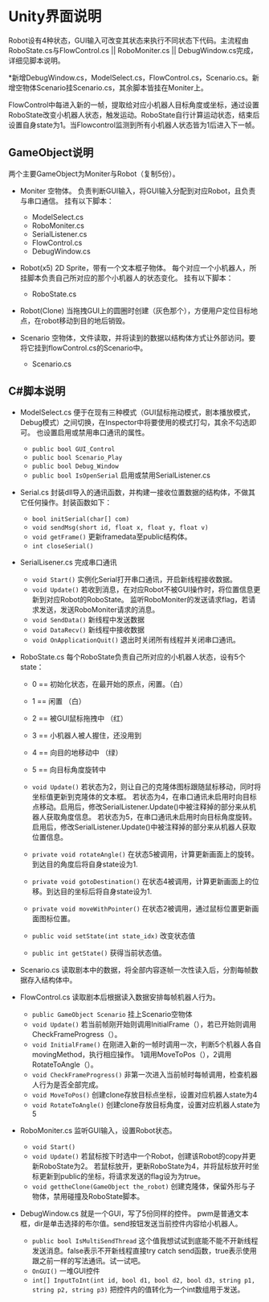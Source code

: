 # Unity界面说明
Robot设有4种状态，GUI输入可改变其状态来执行不同状态下代码。主流程由RoboState.cs与FlowControl.cs || RoboMoniter.cs || DebugWindow.cs完成，详细见脚本说明。

*新增DebugWindow.cs，ModelSelect.cs，FlowControl.cs，Scenario.cs。新增空物体Scenario挂Scenario.cs，其余脚本皆挂在Moniter上。

FlowControl中每进入新的一帧，提取给对应小机器人目标角度或坐标，通过设置RoboState改变小机器人状态，触发运动。RoboState自行计算运动状态，结束后设置自身state为1。当Flowcontrol监测到所有小机器人状态皆为1后进入下一帧。

## GameObject说明
两个主要GameObject为Moniter与Robot（复制5份）。

- Moniter
空物体。
负责判断GUI输入，将GUI输入分配到对应Robot，且负责与串口通信。
挂有以下脚本：
  - ModelSelect.cs
  - RoboMoniter.cs
  - SerialListener.cs
  - FlowControl.cs
  - DebugWindow.cs

- Robot(x5)
2D Sprite，带有一个文本框子物体。
每个对应一个小机器人，所挂脚本负责自己所对应的那个小机器人的状态变化。
挂有以下脚本：
  - RoboState.cs
  
- Robot(Clone)
当拖拽GUI上的圆圈时创建（灰色那个），方便用户定位目标地点，在robot移动到目的地后销毁。

- Scenario
空物体，文件读取，并将读到的数据以结构体方式让外部访问。要将它挂到flowControl.cs的Scenario中。
  - Scenario.cs
  
## C#脚本说明
- ModelSelect.cs
  便于在现有三种模式（GUI鼠标拖动模式，剧本播放模式，Debug模式）之间切换，在Inspector中将要使用的模式打勾，其余不勾选即可。
  也设置启用或禁用串口通讯的属性。
  - `public bool GUI_Control`
  - `public bool Scenario_Play`
  - `public bool Debug_Window`
  - `public bool IsOpenSerial` 启用或禁用SerialListener.cs
  
- Serial.cs
  封装dll导入的通讯函数，并构建一接收位置数据的结构体，不做其它任何操作。封装函数如下：
  - `bool initSerial(char[] com)`
  - `void sendMsg(short id, float x, float y, float v)`
  - `void getFrame()` 更新framedata至public结构体。
  - `int closeSerial()`
  
- SerialLisener.cs
  完成串口通讯
  - `void Start()` 实例化Serial打开串口通讯，开启新线程接收数据。
  - `void Update()` 若收到消息，在对应Robot不被GUI操作时，将位置信息更新到对应Robot的RoboState。 监听RoboMoniter的发送请求flag，若请求发送，发送RoboMoniter请求的消息。
  - `void SendData()` 新线程中发送数据
  - `void DataRecv()` 新线程中接收数据
  - `void OnApplicationQuit()` 退出时关闭所有线程并关闭串口通讯。
  
- RoboState.cs
  每个RoboState负责自己所对应的小机器人状态，设有5个state：
    - 0 == 初始化状态，在最开始的原点，闲置。（白）
    - 1 == 闲置 （白）
    - 2 == 被GUI鼠标拖拽中 （红）
    - 3 == 小机器人被人握住，还没用到
    - 4 == 向目的地移动中 （绿）
    - 5 == 向目标角度旋转中

  - `void Update()` 
  若状态为2，则让自己的克隆体图标跟随鼠标移动，同时将坐标值更新到克隆体的文本框。
  若状态为4，在串口通讯未启用时向目标点移动。启用后，修改SerialListener.Update()中被注释掉的部分来从机器人获取角度信息。
  若状态为5，在串口通讯未启用时向目标角度旋转。启用后，修改SerialListener.Update()中被注释掉的部分来从机器人获取位置信息。
  
  - `private void rotateAngle()`
  在状态5被调用，计算更新画面上的旋转。到达目的角度后将自身state设为1.
  - `private void gotoDestination()`
  在状态4被调用，计算更新画面上的位移。到达目的坐标后将自身state设为1.
  - `private void moveWithPointer()`
  在状态2被调用，通过鼠标位置更新画面图标位置。
  - `public void setState(int state_idx)` 改变状态值
  - `public int getState()` 获得当前状态值。

- Scenario.cs
读取剧本中的数据，将全部内容逐帧一次性读入后，分割每帧数据存入结构体中。

- FlowControl.cs
读取剧本后根据读入数据安排每帧机器人行为。
  - `public GameObject Scenario` 挂上Scenario空物体
  - `void Update()`
    若当前帧刚开始则调用InitialFrame（），若已开始则调用CheckFrameProgress（）。
  - `void InitialFrame()`
    在刚进入新的一帧时调用一次，判断5个机器人各自movingMethod，执行相应操作。
    1调用MoveToPos（），2调用RotateToAngle（）。
  - `void CheckFrameProgress()`
    非第一次进入当前帧时每帧调用，检查机器人行为是否全部完成。
  - `void MoveToPos()`
    创建clone存放目标点坐标，设置对应机器人state为4
  - `void RotateToAngle()`
    创建clone存放目标角度，设置对应机器人state为5
    
- RoboMoniter.cs
  监听GUI输入，设置Robot状态。
  - `void Start()`
  - `void Update()`
  若鼠标按下时选中一个Robot，创建该Robot的copy并更新RoboState为2。
  若鼠标放开，更新RoboState为4，并将鼠标放开时坐标更新到public的坐标，将请求发送的flag设为为true。
  - `void gettheClone(GameObject the_robot)` 创建克隆体，保留外形与子物体，禁用碰撞及RoboState脚本。
  
- DebugWindow.cs
  就是一个GUI，写了5份同样的控件。
  pwm是普通文本框，dir是单击选择的布尔值。send按钮发送当前控件内容给小机器人。
  - `public bool IsMultiSendThread` 这个值我想试试到底能不能不开新线程发送消息。false表示不开新线程直接try catch send函数，true表示使用跟之前一样的写法通讯。试一试吧。
  - `OnGUI()` 一堆GUI控件
  - `int[] InputToInt(int id, bool d1, bool d2, bool d3, string p1, string p2, string p3)` 把控件内的值转化为一个int数组用于发送。
  
  
  
